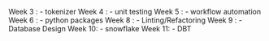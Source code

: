 Week 3 :  - tokenizer
Week 4 :  - unit testing
Week 5 :  - workflow automation
Week 6 :  - python packages
Week 8 :  - Linting/Refactoring
Week 9 :  - Database Design
Week 10:  - snowflake
Week 11:  - DBT
